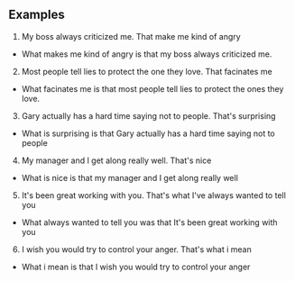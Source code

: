 ## Examples

1. My boss always criticized me. That make me kind of angry
- What makes me kind of angry is that my boss always criticized me.
2. Most people tell lies to protect the one they love. That facinates me
- What facinates me is that most people tell lies to protect the ones they love.
3. Gary actually has a hard time saying not to people. That's surprising
- What is surprising is that Gary actually has a hard time saying not to people
4. My manager and I get along really well. That's nice
- What is nice is that my manager and I get along really well
5. It's been great working with you. That's what I've always wanted to tell you
- What always wanted to tell you was that It's been great working with you
6. I wish you would try to control your anger. That's what i mean
- What i mean is that I wish you would try to control your anger
<!--stackedit_data:
eyJoaXN0b3J5IjpbLTE4NzA2MzM2OTYsLTczNTAyOTM4OSwtND
QxNzU1NDcsMjAwNjYzMjAzNiwxMzg0ODE3NDksMTU5NDEzNzQx
MywxMzMxMTA4NjEyLC0xNjY1MjgxNDg5LDE0NTM5MjMxNTYsLT
IwODg3NDY2MTJdfQ==
-->